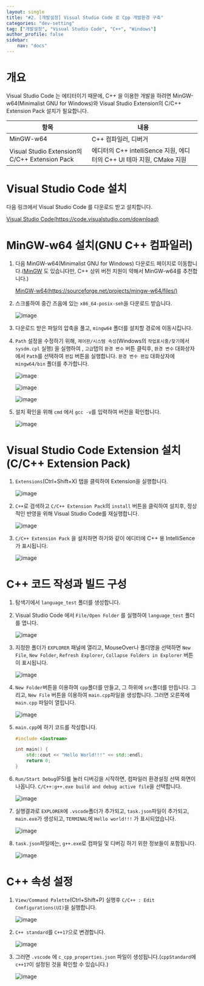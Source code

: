 ```yaml
---
layout: single
title: "#2. [개발설정] Visual Studio Code 로 Cpp 개발환경 구축"
categories: "dev-setting"
tag: ["개발설정", "Visual Studio Code", "C++", "Windows"]
author_profile: false
sidebar: 
    nav: "docs"
---
```


# 개요
Visual Studio Code 는 에티터이기 때문에, C++ 을 이용한 개발을 하려면 MinGW-w64(Minimalist GNU for Windows)와 Visual Studio Extension의 C/C++ Extension Pack 설치가 필요합니다.

|항목|내용|
|--|--|
|MinGW-w64|C++ 컴파일러, 디버거|
|Visual Studio Extension의 C/C++ Extension Pack|에디터의 C++ intelliSence 지원, 에디터의 C++ UI 테마 지원, CMake 지원|

# Visual Studio Code 설치

다음 링크에서 Visual Studio Code 를 다운로드 받고 설치합니다.

[Visual Studio Code(https://code.visualstudio.com/download)](https://code.visualstudio.com/download)

# MinGW-w64 설치(GNU C++ 컴파일러)

1. 다음 MinGW-w64(Minimalist GNU for Windows) 다운로드 페이지로 이동합니다.([MinGW](https://sourceforge.net/projects/mingw/files/latest/download) 도 있습니다만, C++ 상위 버전 지원이 약해서 MinGW-w64를 추천합니다.)

    [MinGW-w64(https://sourceforge.net/projects/mingw-w64/files/)](https://sourceforge.net/projects/mingw-w64/files/)

2. 스크롤하여 중간 즈음에 있는 `x86_64-posix-seh`을 다운로드 받습니다.

    ![image](https://github.com/tango1202/tango1202.github.io/assets/133472501/63fa79fc-b4b9-4730-942a-911296afdabf)

3. 다운로드 받은 파일의 압축을 풀고, `mingw64` 폴더를 설치할 경로에 이동시킵니다.

4. `Path` 설정을 수정하기 위해, `제어판/시스템 속성`(Windows의 `작업표시줄/찾기`에서 `sysdm.cpl` 실행) 을 실행하여 , `고급`탭의 `환경 변수` 버튼 클릭후, `환경 변수` 대화상자에서 `Path`를 선택하여 `편집` 버튼을 실행합니다. `환경 변수 편집` 대화상자에 `mingw64/bin` 폴더를 추가합니다.

    ![image](https://github.com/tango1202/tango1202.github.io/assets/133472501/8f9c464d-1aec-479c-b58c-81b298764fe0)

    ![image](https://github.com/tango1202/tango1202.github.io/assets/133472501/89385f08-04f2-4a21-9086-08a52d3cd5ad)
    
    ![image](https://github.com/tango1202/tango1202.github.io/assets/133472501/d7bae65a-8cc0-4315-8e45-4c8a7bcf319c)

6. 설치 확인을 위해 `cmd` 에서 `gcc -v`를 입력하여 버전을 확인합니다.

    ![image](https://github.com/tango1202/tango1202.github.io/assets/133472501/1893d24b-2cc0-40e9-8213-5fb095543b49)

# Visual Studio Code Extension 설치(C/C++ Extension Pack)

1. `Extensions`(Ctrl+Shift+X) 탭을 클릭하여 Extension을 실행합니다.

    ![image](https://github.com/tango1202/tango1202.github.io/assets/133472501/b8516461-6468-401d-95eb-b70d5c251c80)

2. `C++`로 검색하고 `C/C++ Extension Pack`의 `install` 버튼을 클릭하여 설치후, 정상적인 반영을 위해 Visual Studio Code를 재실행합니다.

    ![image](https://github.com/tango1202/tango1202.github.io/assets/133472501/19a9a392-405e-4d93-b305-831f9d3269fc)

3. `C/C++ Extension Pack` 을 설치하면 하기와 같이 에디터에 C++ 용 IntelliSence 가 표시됩니다.

    ![image](https://github.com/tango1202/tango1202.github.io/assets/133472501/3e55881f-69c0-4ed3-9fd6-0e699d6fbd56)

# C++ 코드 작성과 빌드 구성

1. 탐색기에서 `language_test` 폴더를 생성합니다.

2. Visual Studio Code 에서 `File/Open Folder` 를 실행하여 `language_test` 폴더를 엽니다.

    ![image](https://github.com/tango1202/tango1202.github.io/assets/133472501/c86250d0-95ec-436f-90f6-bf0a620b711c)

3. 지정한 폴더가 `EXPLORER` 패널에 열리고, MouseOver나 폴더명을 선택하면 `New File`, `New Folder`, `Refresh Explorer`,  `Collapse Folders in Explorer` 버튼이 표시됩니다.

    ![image](https://github.com/tango1202/tango1202.github.io/assets/133472501/fc48b1a3-b3a8-431b-b7c0-f198af367c36)

4. `New Folder`버튼을 이용하여 `cpp`폴더를 만들고, 그 하위에 `src`폴더를 만듭니다. 그리고, `New File` 버튼을 이용하여 `main.cpp`파일을 생성합니다. 그러면 오른쪽에 `main.cpp` 파일이 열립니다.

    ![image](https://github.com/tango1202/tango1202.github.io/assets/133472501/a06cbe3f-9635-4465-ad84-f6245984957a)

5. `main.cpp`에 하기 코드를 작성합니다.

    ```cpp  
    #include <iostream>

    int main() {
        std::cout << "Hello World!!!" << std::endl;
        return 0;
    }
    ```

6. `Run/Start Debug`(F5)를 눌러 디버깅을 시작하면, 컴파일러 환경설정 선택 화면이 나옵니다. `C/C++:g++.exe build and debug active file`을 선택합니다.

    ![image](https://github.com/tango1202/tango1202.github.io/assets/133472501/a5ecc208-5f0f-4ac1-aaed-c60ad2cf654a)

7. 실행결과로 `EXPLORER`에 `.vscode`폴더가 추가되고, `task.json`파일이 추가되고, `main.exe`가 생성되고, `TERMINAL`에 `Hello world!!!` 가 표시되었습니다.

    ![image](https://github.com/tango1202/tango1202.github.io/assets/133472501/24ecac76-958a-4c02-afef-fe6c5290e149)

8. `task.json`파일에는, `g++.exe`로 컴파일 및 디버깅 하기 위한 정보들이 포함됩니다.

    ![image](https://github.com/tango1202/tango1202.github.io/assets/133472501/5817ffa3-bb2d-46a9-b6cd-5952173f5a7e)

# C++ 속성 설정

1. `View/Command Palette`(Ctrl+Shift+P) 실행후  `C/C++ : Edit Configurations(UI)`을 실행합니다. 

    ![image](https://github.com/tango1202/tango1202.github.io/assets/133472501/6a371f72-d098-4bc3-9eec-dc256fae803a)

2. `C++ standard`를 `C++17`으로 변경합니다.

    ![image](https://github.com/tango1202/tango1202.github.io/assets/133472501/8c524277-bbd3-467b-b4d9-da4c7bdd280e)

3. 그러면 `.vscode` 에 `c_cpp_properties.json` 파일이 생성됩니다.(`cppStandard`에 `c++17`이 설정된 것을 확인할 수 있습니다.)

    ![image](https://github.com/tango1202/tango1202.github.io/assets/133472501/09d051e4-b3f8-4627-b027-b4e0471d5b04)








